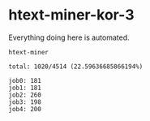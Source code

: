 # htext-miner-kor-3

Everything doing here is automated.

```
htext-miner

total: 1020/4514 (22.59636685866194%)

job0: 181
job1: 181
job2: 260
job3: 198
job4: 200
```